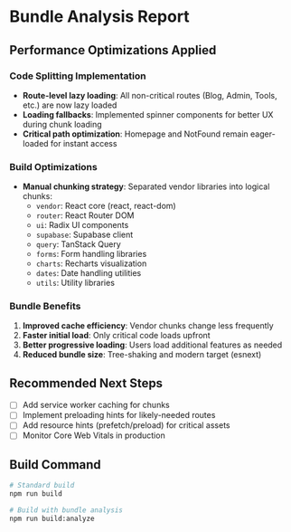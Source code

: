 # Bundle Analysis Report

## Performance Optimizations Applied

### Code Splitting Implementation
- **Route-level lazy loading**: All non-critical routes (Blog, Admin, Tools, etc.) are now lazy loaded
- **Loading fallbacks**: Implemented spinner components for better UX during chunk loading
- **Critical path optimization**: Homepage and NotFound remain eager-loaded for instant access

### Build Optimizations
- **Manual chunking strategy**: Separated vendor libraries into logical chunks:
  - `vendor`: React core (react, react-dom)
  - `router`: React Router DOM
  - `ui`: Radix UI components
  - `supabase`: Supabase client
  - `query`: TanStack Query
  - `forms`: Form handling libraries
  - `charts`: Recharts visualization
  - `dates`: Date handling utilities
  - `utils`: Utility libraries

### Bundle Benefits
1. **Improved cache efficiency**: Vendor chunks change less frequently
2. **Faster initial load**: Only critical code loads upfront
3. **Better progressive loading**: Users load additional features as needed
4. **Reduced bundle size**: Tree-shaking and modern target (esnext)

## Recommended Next Steps
- [ ] Add service worker caching for chunks
- [ ] Implement preloading hints for likely-needed routes
- [ ] Add resource hints (prefetch/preload) for critical assets
- [ ] Monitor Core Web Vitals in production

## Build Command
```bash
# Standard build
npm run build

# Build with bundle analysis
npm run build:analyze
```